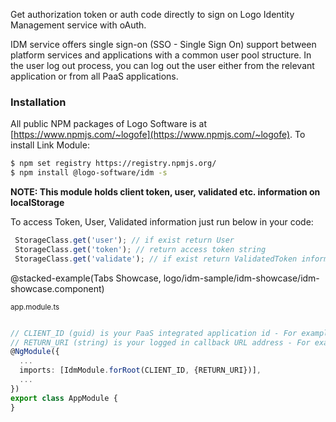 Get authorization token or auth code directly to sign on Logo Identity Management service with oAuth.

IDM service offers single sign-on (SSO - Single Sign On) support between platform services and applications with a common user pool structure. In the user log out process, you can log out the user either from the relevant application or from all PaaS applications.

### Installation
All public NPM packages of Logo Software is at [https://www.npmjs.com/~logofe](https://www.npmjs.com/~logofe).
To install Link Module:

```bash
$ npm set registry https://registry.npmjs.org/
$ npm install @logo-software/idm -s
```

__NOTE: This module holds client token, user, validated etc. information on localStorage__

To access Token, User, Validated information just run below in your code:

```typescript
 StorageClass.get('user'); // if exist return User
 StorageClass.get('token'); // return access token string
 StorageClass.get('validate'); // if exist return ValidatedToken information
```
@stacked-example(Tabs Showcase, logo/idm-sample/idm-showcase/idm-showcase.component)

<sub>app.module.ts</sub>
```typescript

// CLIENT_ID (guid) is your PaaS integrated application id - For example: '1a6a024b-05d7-48ea-83db-4be88e29d300'
// RETURN_URI (string) is your logged in callback URL address - For example: 'http://design.logo.com.tr'
@NgModule({
  ...
  imports: [IdmModule.forRoot(CLIENT_ID, {RETURN_URI})],
  ...
})
export class AppModule {
}
```
